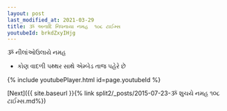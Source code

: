 ```yaml
---
layout: post
last_modified_at: 2021-03-29
title: ૐ અનાદિ નિધનાયા નમહ  ૧૦૮ ટાઈમ્સ
youtubeId: brkdZxyIHjg
---
```

 
 
 ૐ નીલાંઓઉલાયે નમહ  
 
 -  કોણ વાદળી પથ્થર સાથે એમ્બેડ તાજ પહેરે છે 
 
  
 
  
 
 
 
 
 
 


{% include youtubePlayer.html id=page.youtubeId %}
 
[Next]({{ site.baseurl }}{% link  split2/_posts/2015-07-23-ૐ શુચયે નમહ ૧૦૮ ટાઈમ્સ.md%})
 
